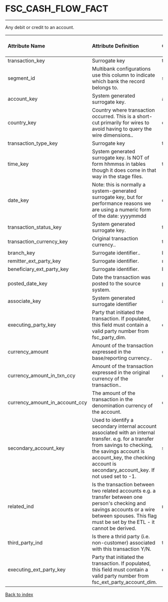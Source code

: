 # FSC_CASH_FLOW_FACT

---

Any debit or credit to an account.

| Attribute Name                 | Attribute Definition                                                                                                                                                                                                                           | Column Name                    | Column Data Type   | Column Null Option   | Column Is PK   | Column Is FK   |
|:-------------------------------|:-----------------------------------------------------------------------------------------------------------------------------------------------------------------------------------------------------------------------------------------------|:-------------------------------|:-------------------|:---------------------|:---------------|:---------------|
| transaction_key                | Surrogate key                                                                                                                                                                                                                                  | transaction_key                | NUMBER(12)         | Not Null             | No             | Yes            |
| segment_id                     | Multibank configurations use this column to indicate which bank the record belongs to.                                                                                                                                                         | segment_id                     | VARCHAR2(128)      | Not Null             | No             | Yes            |
| account_key                    | System generated surrogate key.                                                                                                                                                                                                                | account_key                    | NUMBER(12)         | Not Null             | No             | Yes            |
| country_key                    | Country where transaction occurred.  This is a short-cut primarily for wires to avoid having to query the wire dimensions..                                                                                                                    | country_key                    | NUMBER(5)          | Not Null             | No             | Yes            |
| transaction_type_key           | Surrogate key                                                                                                                                                                                                                                  | transaction_type_key           | NUMBER(12)         | Not Null             | No             | Yes            |
| time_key                       | System generated surrogate key.  Is NOT of form hhmmss in tables though it does come in that way in the stage files.                                                                                                                           | time_key                       | NUMBER(6)          | Not Null             | No             | Yes            |
| date_key                       | Note: this is normally a system-generated surrogate key, but for performance reasons we are using a numeric form of the date: yyyymmdd                                                                                                         | date_key                       | NUMBER(8,0)        | Not Null             | No             | Yes            |
| transaction_status_key         | System generated surrogate key.                                                                                                                                                                                                                | transaction_status_key         | NUMBER(5)          | Not Null             | No             | Yes            |
| transaction_currency_key       | Original transaction currency..                                                                                                                                                                                                                | transaction_currency_key       | NUMBER(5)          | Not Null             | No             | Yes            |
| branch_key                     | Surrogate identifier..                                                                                                                                                                                                                         | branch_key                     | NUMBER(12)         | Not Null             | No             | Yes            |
| remitter_ext_party_key         | Surrogate identifier.                                                                                                                                                                                                                          | remitter_ext_party_key         | NUMBER(12)         | Not Null             | No             | Yes            |
| beneficiary_ext_party_key      | Surrogate identifier.                                                                                                                                                                                                                          | beneficiary_ext_party_key      | NUMBER(12)         | Not Null             | No             | Yes            |
| posted_date_key                | Date the transaction was posted to the source system.                                                                                                                                                                                          | posted_date_key                | NUMBER(8)          | Null                 | No             | No             |
| associate_key                  | System generated surrogate identifier                                                                                                                                                                                                          | associate_key                  | NUMBER(12)         | Not Null             | No             | Yes            |
| executing_party_key            | Party that initiated the transaction. If populated, this field must contain a valid party number from fsc_party_dim.                                                                                                                           | executing_party_key            | NUMBER(12)         | Not Null             | No             | Yes            |
| currency_amount                | Amount of the transaction expressed in the base/reporting currency..                                                                                                                                                                           | currency_amount                | NUMBER(18,5)       | Not Null             | No             | No             |
| currency_amount_in_txn_ccy     | Amount of the transaction expressed in the original currency of the transaction..                                                                                                                                                              | currency_amount_in_txn_ccy     | NUMBER(18,5)       | Not Null             | No             | No             |
| currency_amount_in_account_ccy | The amount of the transaction in the denomination currency of the account.                                                                                                                                                                     | currency_amount_in_account_ccy | NUMBER(18,5)       | Not Null             | No             | No             |
| secondary_account_key          | Used to identify a secondary internal account associated with an internal transfer.  e.g. for a  transfer from savings to checking, the savings account is account_key, the checking account is secondary_account_key.  If not used set to -1. | secondary_account_key          | NUMBER(12)         | Not Null             | No             | No             |
| related_ind                    | Is the transaction between two related accounts e.g. a transfer between one person's checking and savings accounts or a wire between spouses.  This flag must be set by the ETL - it cannot be derived.                                        | related_ind                    | CHAR(1)            | Not Null             | No             | No             |
| third_party_ind                | Is there a thrid party (i.e. non-customer) associated with this transaction Y/N.                                                                                                                                                               | third_party_ind                | CHAR(1)            | Null                 | No             | No             |
| executing_ext_party_key        | Party that initiated the transaction. If populated, this field must contain a valid party number from fsc_ext_party_account_dim.                                                                                                               | executing_ext_party_key        | NUMBER(12)         | Null                 | No             | Yes            |

[Back to index](./README.md)